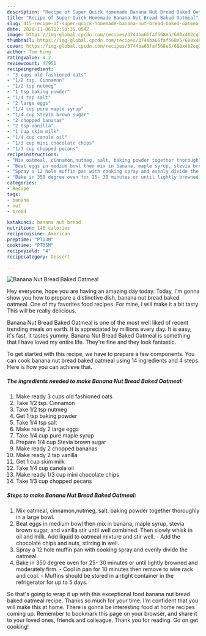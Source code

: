 ```yaml
---
description: "Recipe of Super Quick Homemade Banana Nut Bread Baked Oatmeal"
title: "Recipe of Super Quick Homemade Banana Nut Bread Baked Oatmeal"
slug: 415-recipe-of-super-quick-homemade-banana-nut-bread-baked-oatmeal
date: 2020-11-06T12:50:35.054Z
image: https://img-global.cpcdn.com/recipes/3744ba66faf568e5/680x482cq70/banana-nut-bread-baked-oatmeal-recipe-main-photo.jpg
thumbnail: https://img-global.cpcdn.com/recipes/3744ba66faf568e5/680x482cq70/banana-nut-bread-baked-oatmeal-recipe-main-photo.jpg
cover: https://img-global.cpcdn.com/recipes/3744ba66faf568e5/680x482cq70/banana-nut-bread-baked-oatmeal-recipe-main-photo.jpg
author: Tom King
ratingvalue: 4.2
reviewcount: 47951
recipeingredient:
- "3 cups old fashioned oats"
- "1/2 tsp. Cinnamon"
- "1/2 tsp nutmeg"
- "1 tsp baking powder"
- "1/4 tsp salt"
- "2 large eggs"
- "1/4 cup pure maple syrup"
- "1/4 cup Stevia brown sugar"
- "2 chopped bananas"
- "2 tsp vanilla"
- "1 cup skim milk"
- "1/4 cup canola oil"
- "1/3 cup mini chocolate chips"
- "1/3 cup chopped pecans"
recipeinstructions:
- "Mix oatmeal, cinnamon,nutmeg, salt, baking powder together thoroughly in a large bowl."
- "Beat eggs in medium bowl then mix in banana, maple syrup, stevia brown sugar, and vanilla stir until well combined. Then slowly whisk in oil and milk. Add liquid to oatmeal mixture and stir well. Add the chocolate chips and nuts, stirring in well."
- "Spray a 12 hole muffin pan with cooking spray and evenly divide the oatmeal."
- "Bake in 350 degree oven for 25- 30 minutes or until lightly browned and moderately firm. Cool in pan for 10 minutes then remove to wire rack and cool. Muffins should be stored in airtight container in the refrigerator for up to 5 days."
categories:
- Recipe
tags:
- banana
- nut
- bread

katakunci: banana nut bread 
nutrition: 146 calories
recipecuisine: American
preptime: "PT13M"
cooktime: "PT35M"
recipeyield: "4"
recipecategory: Dessert

---
```



![Banana Nut Bread Baked Oatmeal](https://img-global.cpcdn.com/recipes/3744ba66faf568e5/680x482cq70/banana-nut-bread-baked-oatmeal-recipe-main-photo.jpg)

Hey everyone, hope you are having an amazing day today. Today, I'm gonna show you how to prepare a distinctive dish, banana nut bread baked oatmeal. One of my favorites food recipes. For mine, I will make it a bit tasty. This will be really delicious.

Banana Nut Bread Baked Oatmeal is one of the most well liked of recent trending meals on earth. It is appreciated by millions every day. It is easy, it's fast, it tastes yummy. Banana Nut Bread Baked Oatmeal is something that I have loved my entire life. They're fine and they look fantastic.




To get started with this recipe, we have to prepare a few components. You can cook banana nut bread baked oatmeal using 14 ingredients and 4 steps. Here is how you can achieve that.

<!--inarticleads1-->

##### The ingredients needed to make Banana Nut Bread Baked Oatmeal:

1. Make ready 3 cups old fashioned oats
1. Take 1/2 tsp. Cinnamon
1. Take 1/2 tsp nutmeg
1. Get 1 tsp baking powder
1. Take 1/4 tsp salt
1. Make ready 2 large eggs
1. Take 1/4 cup pure maple syrup
1. Prepare 1/4 cup Stevia brown sugar
1. Make ready 2 chopped bananas
1. Make ready 2 tsp vanilla
1. Get 1 cup skim milk
1. Take 1/4 cup canola oil
1. Make ready 1/3 cup mini chocolate chips
1. Take 1/3 cup chopped pecans




<!--inarticleads2-->

##### Steps to make Banana Nut Bread Baked Oatmeal:

1. Mix oatmeal, cinnamon,nutmeg, salt, baking powder together thoroughly in a large bowl.
1. Beat eggs in medium bowl then mix in banana, maple syrup, stevia brown sugar, and vanilla stir until well combined. Then slowly whisk in oil and milk. Add liquid to oatmeal mixture and stir well. - Add the chocolate chips and nuts, stirring in well.
1. Spray a 12 hole muffin pan with cooking spray and evenly divide the oatmeal.
1. Bake in 350 degree oven for 25- 30 minutes or until lightly browned and moderately firm. - Cool in pan for 10 minutes then remove to wire rack and cool. - Muffins should be stored in airtight container in the refrigerator for up to 5 days.




So that's going to wrap it up with this exceptional food banana nut bread baked oatmeal recipe. Thanks so much for your time. I'm confident that you will make this at home. There is gonna be interesting food at home recipes coming up. Remember to bookmark this page on your browser, and share it to your loved ones, friends and colleague. Thank you for reading. Go on get cooking!

